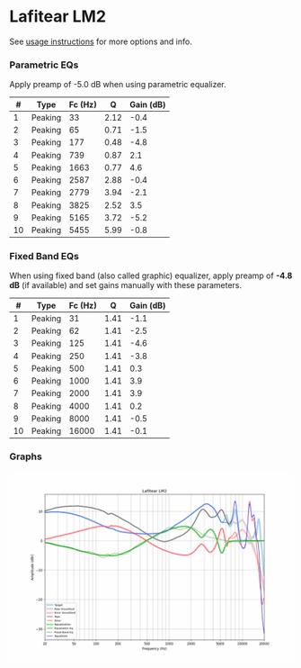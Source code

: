 # Lafitear LM2
See [usage instructions](https://github.com/jaakkopasanen/AutoEq#usage) for more options and info.

### Parametric EQs
Apply preamp of -5.0 dB when using parametric equalizer.

|   # | Type    |   Fc (Hz) |    Q |   Gain (dB) |
|-----|---------|-----------|------|-------------|
|   1 | Peaking |        33 | 2.12 |        -0.4 |
|   2 | Peaking |        65 | 0.71 |        -1.5 |
|   3 | Peaking |       177 | 0.48 |        -4.8 |
|   4 | Peaking |       739 | 0.87 |         2.1 |
|   5 | Peaking |      1663 | 0.77 |         4.6 |
|   6 | Peaking |      2587 | 2.88 |        -0.4 |
|   7 | Peaking |      2779 | 3.94 |        -2.1 |
|   8 | Peaking |      3825 | 2.52 |         3.5 |
|   9 | Peaking |      5165 | 3.72 |        -5.2 |
|  10 | Peaking |      5455 | 5.99 |        -0.8 |

### Fixed Band EQs
When using fixed band (also called graphic) equalizer, apply preamp of **-4.8 dB** (if available) and set gains manually with these parameters.

|   # | Type    |   Fc (Hz) |    Q |   Gain (dB) |
|-----|---------|-----------|------|-------------|
|   1 | Peaking |        31 | 1.41 |        -1.1 |
|   2 | Peaking |        62 | 1.41 |        -2.5 |
|   3 | Peaking |       125 | 1.41 |        -4.6 |
|   4 | Peaking |       250 | 1.41 |        -3.8 |
|   5 | Peaking |       500 | 1.41 |         0.3 |
|   6 | Peaking |      1000 | 1.41 |         3.9 |
|   7 | Peaking |      2000 | 1.41 |         3.9 |
|   8 | Peaking |      4000 | 1.41 |         0.2 |
|   9 | Peaking |      8000 | 1.41 |        -0.5 |
|  10 | Peaking |     16000 | 1.41 |        -0.1 |

### Graphs
![](./Lafitear%20LM2.png)

